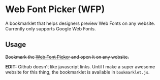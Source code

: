 # Web Font Picker (WFP)

A bookmarklet that helps designers preview Web Fonts on any website. Currently only supports Google Web Fonts.

## Usage

~~Bookmark the <a href="javascript:!function(){function b(a){var b=document.createElement('link');b.rel='stylesheet',b.type='text/css',b.href=a,document.head.appendChild(b)}function c(a){var b=document.createElement('script');b.type='text/javascript',b.src=a,document.head.appendChild(b)}var a=window.WFP=window.WFP||{};a.Picker&&a.Picker.show(),a.attached||a.Picker||(b('http://gavrilov.co.uk/wfp/WFP.css'),c('http://gavrilov.co.uk/wfp/WFP.min.js'),a.attached=!0)}();" title="Web Font Picker">Web Font Picker</a> and open it on any website.~~

**EDIT:** Github doesn't like javascript links. Until I make a super awesome website for this thing, the bookmarklet is available in `bookmarklet.js`.